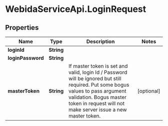# WebidaServiceApi.LoginRequest

## Properties
Name | Type | Description | Notes
------------ | ------------- | ------------- | -------------
**loginId** | **String** |  | 
**loginPassword** | **String** |  | 
**masterToken** | **String** | If master token is set and valid, login Id / Password will be ignored but still required.  Put some bogus values to pass argument validation. Bogus master token in request will not make server issue a new master token.   | [optional] 


